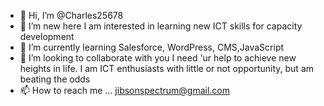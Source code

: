 - 👋 Hi, I’m @Charles25678
- 👀 I’m new here I am interested in learning new ICT skills for capacity development
- 🌱 I’m currently learning Salesforce, WordPress,  CMS,JavaScript
- 💞️ I’m looking to collaborate with you I need 'ur help to achieve new heights in life. I am ICT enthusiasts with little or not opportunity, but am beating the odds
- 📫 How to reach me ... jibsonspectrum@gmail.com

<!---
Charles25678/Charles25678 is a ✨ special ✨ repository because its `README.md` (this file) appears on your GitHub profile.
You can click the Preview link to take a look at your changes.
--->
